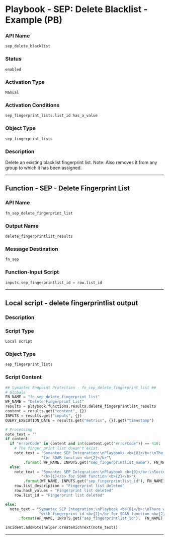 <!--
    DO NOT MANUALLY EDIT THIS FILE
    THIS FILE IS AUTOMATICALLY GENERATED WITH resilient-sdk codegen
    Generated with resilient-sdk v51.0.2.2.1096
-->

# Playbook - SEP: Delete Blacklist - Example (PB)

### API Name
`sep_delete_blacklist`

### Status
`enabled`

### Activation Type
`Manual`

### Activation Conditions
`sep_fingerprint_lists.list_id has_a_value`

### Object Type
`sep_fingerprint_lists`

### Description
Delete an existing blacklist fingerprint list.
Note: Also removes it from any group to which it has been assigned.


---
## Function - SEP - Delete Fingerprint List

### API Name
`fn_sep_delete_fingerprint_list`

### Output Name
`delete_fingerprintlist_results`

### Message Destination
`fn_sep`

### Function-Input Script
```python
inputs.sep_fingerprintlist_id = row.list_id
```

---

## Local script - delete fingerprintlist output

### Description


### Script Type
`Local script`

### Object Type
`sep_fingerprint_lists`

### Script Content
```python
## Symantec Endpoint Protection - fn_sep_delete_fingerprint_list ##
# Globals
FN_NAME = "fn_sep_delete_fingerprint_list"
WF_NAME = "Delete Fingerprint List"
results = playbook.functions.results.delete_fingerprintlist_results
content = results.get("content", {})
INPUTS = results.get("inputs", {})
QUERY_EXECUTION_DATE = results.get("metrics", {}).get("timestamp")

# Processing
note_text = ''
if content:
  if "errorCode" in content and int(content.get("errorCode")) == 410:
    # The finger print list doesn't exist.
    note_text = "Symantec SEP Integration:\nPlaybooks <b>{0}</b>:\nThe fingerprint list <b>{1}</b> does not exist or is invalid " \
                "for SOAR function <b>{2}</b>"\
        .format( WF_NAME, INPUTS.get("sep_fingerprintlist_name"), FN_NAME)
  else:
    note_text = "Symantec SEP Integration:\nPlaybook <b>{0}</b>:\nSuccessfully deleted fingerprint list with id " \
                "<b>{1}</b> for SOAR function <b>{2}</b>"\
        .format(WF_NAME, INPUTS.get("sep_fingerprintlist_id"), FN_NAME)
    row.list_description = "Fingerprint list deleted"
    row.hash_values = "Fingerprint list deleted"
    row.list_id = "Fingerprint list deleted"

else:
  note_text = "Symantec SEP Integration:\nPlaybook <b>{0}</b>:\nThere were <b>no</b> results returned " \
               "with fingerprint id <b>{1}</b> for SOAR function <b>{2}</b>"\
      .format(WF_NAME, INPUTS.get("sep_fingerprintlist_id"),  FN_NAME)

incident.addNote(helper.createRichText(note_text))
```

---

